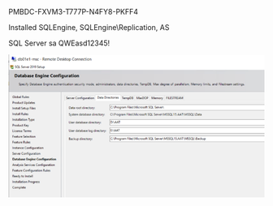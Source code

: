 PMBDC-FXVM3-T777P-N4FY8-PKFF4

Installed SQLEngine, SQLEngine\Replication, AS

SQL Server sa QWEasd12345!

![image.png](/.attachments/image-e19f7525-a065-49fb-8fe9-09f2bd77e62a.png)
